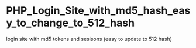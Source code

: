 # PHP_Login_Site_with_md5_hash_easy_to_change_to_512_hash
login site with md5 tokens and sesisons (easy to update to 512 hash)
